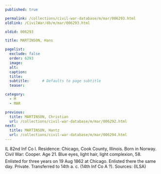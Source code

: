 ```yaml
---
published: true

permalink: /collections/civil-war-database/m/mar/006293.html
oldlink: /CivilWar/db/m/mar/006293.html

oldid: 006293

title: MARTINSON, Hans

pagelist:
  exclude: false
  order: 6293
  image: 
  alt:
  caption:
  title:
  subtitle:      # Defaults to page subtitle
  teaser:

category: 
  - M 
  - MAR

previous:
  title: MARTINSON, Christian
  url: /collections/civil-war-database/m/mar/006292.html  
next:
  title: MARTINSON, Hantz
  url: /collections/civil-war-database/m/mar/006294.html   
---
```

IL 82nd Inf Co I. Residence: Chicago, Cook County, Illinois. Born in Norway. Civil War: Cooper. Age 21. Blue eyes, light hair, light complexion, 5&#146;8&#148;. Enlisted for three years on 19 Aug 1862 at Chicago. Enlisted there the same day. Private. Transferred to 14th a. c. (14th Inf Co A ?). Sources: (ILSA)